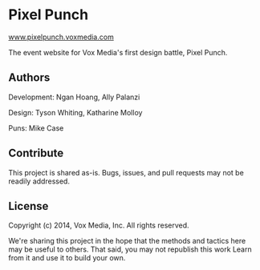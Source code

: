# Pixel Punch

www.pixelpunch.voxmedia.com

The event website for Vox Media's first design battle, Pixel Punch.

## Authors

Development: Ngan Hoang, Ally Palanzi

Design: Tyson Whiting, Katharine Molloy

Puns: Mike Case

## Contribute

This project is shared as-is. Bugs, issues, and pull requests may not be readily addressed.

## License 

Copyright (c) 2014, Vox Media, Inc.
All rights reserved.

We're sharing this project in the hope that the methods and tactics here may be useful to others. That said, you may not republish this work Learn from it and use it to build your own.